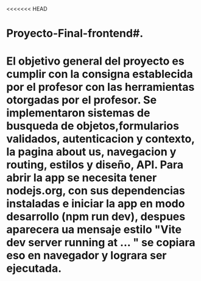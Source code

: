 <<<<<<< HEAD
# Proyecto-Final-frontend#.
El objetivo general del proyecto es cumplir con la consigna establecida por el profesor con las herramientas otorgadas por el profesor.
Se implementaron sistemas de busqueda de objetos,formularios validados, autenticacion y contexto, la pagina about us, navegacion y routing, estilos y diseño, API.
Para abrir la app se necesita tener nodejs.org, con sus dependencias instaladas e iniciar la app en modo desarrollo (npm run dev), despues aparecera ua mensaje estilo "Vite dev server running at ... " se copiara eso en navegador y lograra ser ejecutada.
=======
